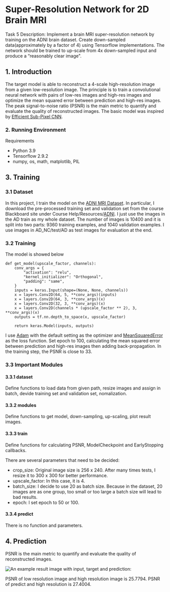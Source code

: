 # Super-Resolution Network for 2D Brain MRI

Task 5 Description: Implement a brain MRI super-resolution network by training on the ADNI brain dataset. Create down-sampled data(approximately by a factor of 4) using Tensorflow implementations. The network should be trained to up-scale from 4x down-sampled input and produce a “reasonably clear image".

## 1. Introduction

The target model is able to reconstruct a 4-scale high-resolution image from a given low-resolution image. The principle is to train a convolutional neural network with pairs of low-res images and high-res images and optimize the mean squared error between prediction and high-res images. The peak signal-to-noise ratio (PSNR) is the main metric to quantify and evaluate the quality of reconstructed images. The basic model was inspired by [Efficient Sub-Pixel CNN](https://keras.io/examples/vision/super_resolution_sub_pixel/#define-utility-functions).

### 2. Running Environment

Requirements
- Python 3.9
- Tensorflow 2.9.2
- numpy, os, math, matplotlib, PIL

## 3. Training

### 3.1 Dataset

In this project, I train the model on the [ADNI MRI Dataset](https://adni.loni.usc.edu/). In particular, I download the pre-processed training set and validation set from the course Blackboard site under Course Help/Resources/[ADNI](https://cloudstor.aarnet.edu.au/plus/s/L6bbssKhUoUdTSI/download). I just use the images in the AD train as my whole dataset. The number of images is 10400 and it is split into two parts: 9360 training examples, and 1040 validation examples. I use images in AD_NC/test/AD as test images for evaluation at the end.

### 3.2 Training

The model is showed below

    def get_model(upscale_factor, channels):
        conv_args = {
            "activation": "relu",
            "kernel_initializer": "Orthogonal",
            "padding": "same",
        }
        inputs = keras.Input(shape=(None, None, channels))
        x = layers.Conv2D(64, 5, **conv_args)(inputs)
        x = layers.Conv2D(64, 3, **conv_args)(x)
        x = layers.Conv2D(32, 3, **conv_args)(x)
        x = layers.Conv2D(channels * (upscale_factor ** 2), 3, **conv_args)(x)
        outputs = tf.nn.depth_to_space(x, upscale_factor)

        return keras.Model(inputs, outputs)

I use [Adam](https://www.tensorflow.org/api_docs/python/tf/keras/optimizers/Adam) with the default setting as the optimizer and [MeanSquaredError](https://www.tensorflow.org/api_docs/python/tf/keras/losses/MeanSquaredError) as the loss function. Set epoch to 100, calculating the mean squared error between prediction and high-res images then adding back-propagation. In the training step, the PSNR is close to 33.

### 3.3 Important Modules

#### 3.3.1 dataset

Define functions to load data from given path, resize images and assign in batch, devide training set and validation set, nomalization.

#### 3.3.2 modules

Define functions to get model, down-sampling, up-scaling, plot result images.

#### 3.3.3 train

Define functions for calculating PSNR, ModelCheckpoint and EarlyStopping callbacks.

There are several parameters that need to be decided:
- crop_size: Original image size is 256 x 240. After many times tests, I resize it to 300 x 300 for better performance.
- upscale_factor: In this case, it is 4.
- batch_size: I decide to use 20 as batch size. Because in the dataset, 20 images are as one group, too small or too large a batch size will lead to bad results.
- epoch: I set epoch to 50 or 100.

#### 3.3.4 predict

There is no function and parameters.

## 4. Prediction

PSNR is the main metric to quantify and evaluate the quality of reconstructed images.

![An example result image with input, target and prediction:](https://github.com/WYF0001/PatternFlow/blob/topic-recognition/recognition/s45533675/results.png)

PSNR of low resolution image and high resolution image is 25.7794.
PSNR of predict and high resolution is 27.4004.
